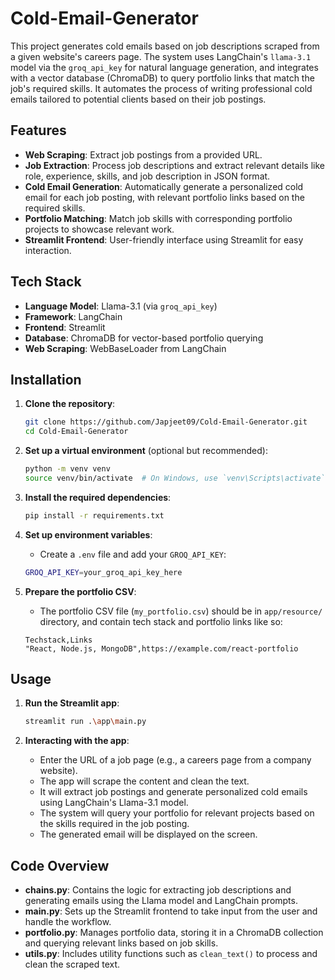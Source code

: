 # Cold-Email-Generator

This project generates cold emails based on job descriptions scraped from a given website's careers page. The system uses LangChain's `llama-3.1` model via the `groq_api_key` for natural language generation, and integrates with a vector database (ChromaDB) to query portfolio links that match the job's required skills. It automates the process of writing professional cold emails tailored to potential clients based on their job postings.

## Features

- **Web Scraping**: Extract job postings from a provided URL.
- **Job Extraction**: Process job descriptions and extract relevant details like role, experience, skills, and job description in JSON format.
- **Cold Email Generation**: Automatically generate a personalized cold email for each job posting, with relevant portfolio links based on the required skills.
- **Portfolio Matching**: Match job skills with corresponding portfolio projects to showcase relevant work.
- **Streamlit Frontend**: User-friendly interface using Streamlit for easy interaction.

## Tech Stack

- **Language Model**: Llama-3.1 (via `groq_api_key`)
- **Framework**: LangChain
- **Frontend**: Streamlit
- **Database**: ChromaDB for vector-based portfolio querying
- **Web Scraping**: WebBaseLoader from LangChain

## Installation

1. **Clone the repository**:

    ```bash
    git clone https://github.com/Japjeet09/Cold-Email-Generator.git
    cd Cold-Email-Generator
    ```

2. **Set up a virtual environment** (optional but recommended):

    ```bash
    python -m venv venv
    source venv/bin/activate  # On Windows, use `venv\Scripts\activate`
    ```

3. **Install the required dependencies**:

    ```bash
    pip install -r requirements.txt
    ```

4. **Set up environment variables**:
   - Create a `.env` file and add your `GROQ_API_KEY`:

    ```bash
    GROQ_API_KEY=your_groq_api_key_here
    ```

5. **Prepare the portfolio CSV**:
   - The portfolio CSV file (`my_portfolio.csv`) should be in `app/resource/` directory, and contain tech stack and portfolio links like so:

    ```csv
    Techstack,Links
    "React, Node.js, MongoDB",https://example.com/react-portfolio
    ```

## Usage

1. **Run the Streamlit app**:

    ```bash
    streamlit run .\app\main.py
    ```

2. **Interacting with the app**:
   - Enter the URL of a job page (e.g., a careers page from a company website).
   - The app will scrape the content and clean the text.
   - It will extract job postings and generate personalized cold emails using LangChain's Llama-3.1 model.
   - The system will query your portfolio for relevant projects based on the skills required in the job posting.
   - The generated email will be displayed on the screen.

## Code Overview

- **chains.py**: Contains the logic for extracting job descriptions and generating emails using the Llama model and LangChain prompts.
- **main.py**: Sets up the Streamlit frontend to take input from the user and handle the workflow.
- **portfolio.py**: Manages portfolio data, storing it in a ChromaDB collection and querying relevant links based on job skills.
- **utils.py**: Includes utility functions such as `clean_text()` to process and clean the scraped text.
